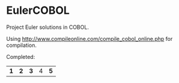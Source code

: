 EulerCOBOL
==========

Project Euler solutions in COBOL.

Using http://www.compileonline.com/compile_cobol_online.php for compilation.

Completed:

<table>
  <tr>
    <td><b>1</b></td><td><b>2</b></td><td><b>3</b></td><td>4</td><td><b>5</b></td>
  </tr>
</table>
